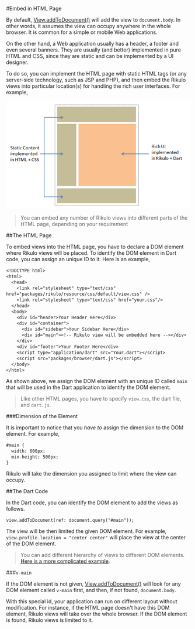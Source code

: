 #Embed in HTML Page

By default, [View.addToDocument()](api:view) will add the view to `document.body`. In other words, it assumes the view can occupy anywhere in the whole browser. It is common for a simple or mobile Web applications. 

On the other hand, a Web application usually has a header, a footer and even several banners. They are usually (and better) implemented in pure HTML and CSS, since they are static and can be implemented by a UI designer.

To do so, you can implement the HTML page with static HTML tags (or any server-side technology, such as JSP and PHP), and then embed the Rikulo views into particular location(s) for handling the rich user interfaces. For example,

![Embed in HTML page](embedInHTMLPage.png?raw=true)

> You can embed any number of Rikulo views into different parts of the HTML page, depending on your requirement

##The HTML Page

To embed views into the HTML page, you have to declare a DOM element where Rikulo views will be placed. To identify the DOM element in Dart code, you can assign an unique ID to it. Here is an example,

    <!DOCTYPE html>
    <html>
      <head>
        <link rel="stylesheet" type="text/css" href="packages/rikulo/resource/css/default/view.css" />
        <link rel="stylesheet" type="text/css" href="your.css"/>
      </head>
      <body>
        <div id="header>Your Header Here</div>
        <div id="container">
          <div id="sidebar">Your Sidebar Here</div>
          <div id="main"><!-- Rikulo view will be embedded here --></div>
        </div>
        <div id="footer">Your Footer Here</div>
        <script type="application/dart" src="Your.dart"></script>
        <script src="packages/browser/dart.js"></script>
      </body>
    </html>

As shown above, we assign the DOM element with an unique ID called `main` that will be used in the Dart application to identify the DOM element.

> Like other HTML pages, you have to specify `view.css`, the dart file, and `dart.js`.

###Dimension of the Element

It is important to notice that you *have to* assign the dimension to the DOM element. For example,

    #main {
      width: 600px;
      min-height: 500px;
    }

Rikulo will take the dimension you assigned to limit where the view can occupy.

##The Dart Code

In the Dart code, you can identify the DOM element to add the views as follows.

    view.addToDocument(ref: document.query("#main"));

The view will be then limited the given DOM element. For example, `view.profile.location = "center center"` will place the view at the center of the DOM element.

> You can add different hierarchy of views to different DOM elements. [Here is a more complicated example](https://github.com/rikulo/rikulo/blob/master/test/TestEmbed.dart).

###`v-main`

If the DOM element is not given, [View.addToDocument()](api:view) will look for any DOM element called `v-main` first, and then, if not found, `document.body`.

With this special id, your application can run on different layout without modification. For instance, if the HTML page doesn't have this DOM element, Rikulo views will take over the whole browser. If the DOM element is found, Rikulo views is limited to it.

